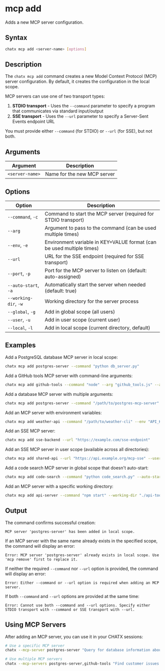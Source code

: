 # mcp add

Adds a new MCP server configuration.

## Syntax

```bash
chatx mcp add <server-name> [options]
```

## Description

The `chatx mcp add` command creates a new Model Context Protocol (MCP) server configuration. By default, it creates the configuration in the local scope.

MCP servers can use one of two transport types:
1. **STDIO transport** - Uses the `--command` parameter to specify a program that communicates via standard input/output
2. **SSE transport** - Uses the `--url` parameter to specify a Server-Sent Events endpoint URL

You must provide either `--command` (for STDIO) or `--url` (for SSE), but not both.

## Arguments

| Argument | Description |
|----------|-------------|
| `<server-name>` | Name for the new MCP server |

## Options

| Option | Description |
|--------|-------------|
| `--command`, `-c` | Command to start the MCP server (required for STDIO transport) |
| `--arg` | Argument to pass to the command (can be used multiple times) |
| `--env`, `-e` | Environment variable in KEY=VALUE format (can be used multiple times) |
| `--url` | URL for the SSE endpoint (required for SSE transport) |
| `--port`, `-p` | Port for the MCP server to listen on (default: auto-assigned) |
| `--auto-start`, `-a` | Automatically start the server when needed (default: true) |
| `--working-dir`, `-w` | Working directory for the server process |
| `--global`, `-g` | Add in global scope (all users) |
| `--user`, `-u` | Add in user scope (current user) |
| `--local`, `-l` | Add in local scope (current directory, default) |

## Examples

Add a PostgreSQL database MCP server in local scope:

```bash
chatx mcp add postgres-server --command "python db_server.py"
```

Add a GitHub tools MCP server with command-line arguments:

```bash
chatx mcp add github-tools --command "node" --arg "github_tools.js" --arg "--port=8766"
```

Add a database MCP server with multiple arguments:

```bash
chatx mcp add postgres-server --command "/path/to/postgres-mcp-server" --arg "--connection-string" --arg "postgresql://user:pass@localhost:5432/mydb"
```

Add an MCP server with environment variables:

```bash
chatx mcp add weather-api --command "/path/to/weather-cli" --env "API_KEY=abc123" --env "CACHE_DIR=/tmp"
```

Add an SSE MCP server:

```bash
chatx mcp add sse-backend --url "https://example.com/sse-endpoint"
```

Add an SSE MCP server in user scope (available across all directories):

```bash
chatx mcp add shared-api --url "https://api.example.org/mcp-sse" --user
```

Add a code search MCP server in global scope that doesn't auto-start:

```bash
chatx mcp add code-search --command "python code_search.py" --auto-start false --global
```

Add an MCP server with a specific working directory:

```bash
chatx mcp add api-server --command "npm start" --working-dir "./api-tools"
```

## Output

The command confirms successful creation:

```
MCP server 'postgres-server' has been added in local scope.
```

If an MCP server with the same name already exists in the specified scope, the command will display an error:

```
Error: MCP server 'postgres-server' already exists in local scope. Use 'mcp remove' first to replace it.
```

If neither the required `--command` nor `--url` option is provided, the command will display an error:

```
Error: Either --command or --url option is required when adding an MCP server.
```

If both `--command` and `--url` options are provided at the same time:

```
Error: Cannot use both --command and --url options. Specify either STDIO transport with --command or SSE transport with --url.
```

## Using MCP Servers

After adding an MCP server, you can use it in your CHATX sessions:

```bash
# Use a specific MCP server
chatx --mcp-server postgres-server "Query for database information about customers"

# Use multiple MCP servers
chatx --mcp-servers postgres-server,github-tools "Find customer issues in GitHub"
```